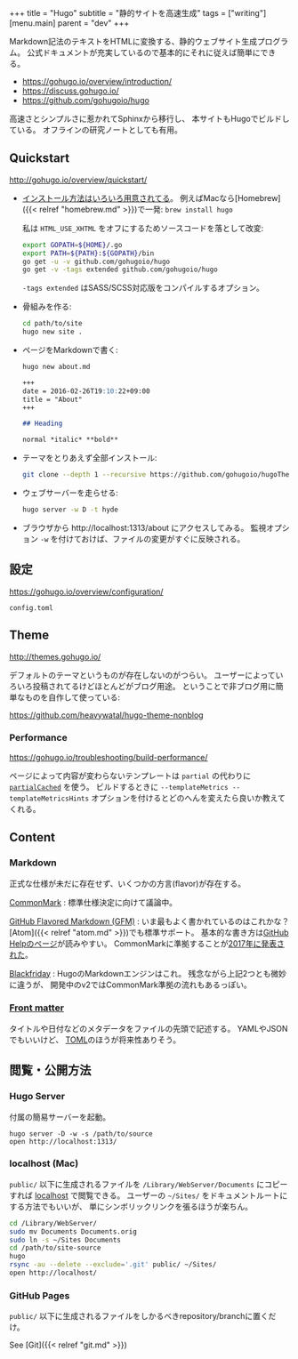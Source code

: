 +++
title = "Hugo"
subtitle =  "静的サイトを高速生成"
tags = ["writing"]
[menu.main]
  parent = "dev"
+++

Markdown記法のテキストをHTMLに変換する、静的ウェブサイト生成プログラム。
公式ドキュメントが充実しているので基本的にそれに従えば簡単にできる。

- https://gohugo.io/overview/introduction/
- https://discuss.gohugo.io/
- https://github.com/gohugoio/hugo

高速さとシンプルさに惹かれてSphinxから移行し、
本サイトもHugoでビルドしている。
オフラインの研究ノートとしても有用。

## Quickstart

http://gohugo.io/overview/quickstart/

-   [インストール方法はいろいろ用意されてる](https://gohugo.io/getting-started/installing)。
    例えばMacなら[Homebrew]({{< relref "homebrew.md" >}})で一発:
    `brew install hugo`

    私は `HTML_USE_XHTML` をオフにするためソースコードを落として改変:
    ```sh
    export GOPATH=${HOME}/.go
    export PATH=${PATH}:${GOPATH}/bin
    go get -u -v github.com/gohugoio/hugo
    go get -v -tags extended github.com/gohugoio/hugo
    ```
    `-tags extended` はSASS/SCSS対応版をコンパイルするオプション。

-   骨組みを作る:
    ```sh
    cd path/to/site
    hugo new site .
    ```

-   ページをMarkdownで書く:
    ```sh
    hugo new about.md
    ```

    ```markdown
    +++
    date = 2016-02-26T19:10:22+09:00
    title = "About"
    +++

    ## Heading

    normal *italic* **bold**
    ```

-   テーマをとりあえず全部インストール:
    ```sh
    git clone --depth 1 --recursive https://github.com/gohugoio/hugoThemes.git themes
    ```

-   ウェブサーバーを走らせる:
    ```sh
    hugo server -w D -t hyde
    ```

-   ブラウザから http://localhost:1313/about にアクセスしてみる。
    監視オプション `-w` を付けておけば、ファイルの変更がすぐに反映される。


## 設定

https://gohugo.io/overview/configuration/

`config.toml`

## Theme

http://themes.gohugo.io/

デフォルトのテーマというものが存在しないのがつらい。
ユーザーによっていろいろ投稿されてるけどほとんどがブログ用途。
ということで非ブログ用に簡単なものを自作して使っている:

https://github.com/heavywatal/hugo-theme-nonblog

### Performance

https://gohugo.io/troubleshooting/build-performance/

ページによって内容が変わらないテンプレートは `partial` の代わりに
[`partialCached`](https://gohugo.io/functions/partialcached/)
を使う。
ビルドするときに
`--templateMetrics --templateMetricsHints`
オプションを付けるとどのへんを変えたら良いか教えてくれる。


## Content

### Markdown

正式な仕様が未だに存在せず、いくつかの方言(flavor)が存在する。

[CommonMark](http://spec.commonmark.org/)
: 標準仕様決定に向けて議論中。

[GitHub Flavored Markdown (GFM)](https://github.github.com/gfm/)
: いま最もよく書かれているのはこれかな？
  [Atom]({{< relref "atom.md" >}})でも標準サポート。
  基本的な書き方は[GitHub Helpのページ](https://help.github.com/articles/basic-writing-and-formatting-syntax/)が読みやすい。
  CommonMarkに準拠することが[2017年に発表された](https://githubengineering.com/a-formal-spec-for-github-markdown/)。

[Blackfriday](https://github.com/russross/blackfriday)
: HugoのMarkdownエンジンはこれ。
  残念ながら上記2つとも微妙に違うが、
  開発中のv2ではCommonMark準拠の流れもあるっぽい。


### [Front matter](https://gohugo.io/content/front-matter/)

タイトルや日付などのメタデータをファイルの先頭で記述する。
YAMLやJSONでもいいけど、
[TOML](https://github.com/toml-lang/toml)のほうが将来性ありそう。

## 閲覧・公開方法

### Hugo Server

付属の簡易サーバーを起動。
```
hugo server -D -w -s /path/to/source
open http://localhost:1313/
```

### localhost (Mac)

`public/` 以下に生成されるファイルを
`/Library/WebServer/Documents` にコピーすれば
[localhost](http://localhost) で閲覧できる。
ユーザーの `~/Sites/` をドキュメントルートにする方法でもいいが、
単にシンボリックリンクを張るほうが楽ちん。

```sh
cd /Library/WebServer/
sudo mv Documents Documents.orig
sudo ln -s ~/Sites Documents
cd /path/to/site-source
hugo
rsync -au --delete --exclude='.git' public/ ~/Sites/
open http://localhost/
```

### GitHub Pages

`public/` 以下に生成されるファイルをしかるべきrepository/branchに置くだけ。

See [Git]({{< relref "git.md" >}})
